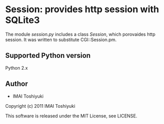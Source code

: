# Session: provides http session with SQLite3

The module *session.py* includes a class *Session*, which porovaides http session. It was written to substitute CGI::Session.pm.

## Supported Python version

Python 2.x

## Author

* IMAI Toshiyuki

Copyright (c) 2011 IMAI Toshiyuki

This software is released under the MIT License, see LICENSE.